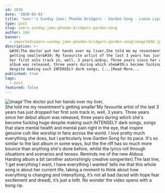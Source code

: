 ```yaml
---
id: 1036
date: '2020-03-01'
title: 'Soer''s Sunday Jams: Phoebe Bridgers - Garden Song - Loose Lips'
type: post
slug: soers-sunday-jams-phoebe-bridgers-garden-song
author: 164
banner:
  - imported\soers-sunday-jams-phoebe-bridgers-garden-song\image1036.jpeg
description: >-
  &#39;The doctor put her hands over my liver,She told me my resentment&#39;s
  getting smaller&#39; My favourite artist of the last 3 years has just dropped
  her first solo track in, well, 3 years.&nbsp; Three years since her debut
  album was released, three years during which she&#39;s become fucking huge
  despite making such INTENSELY dark songs, [...]Read More...
published: true
tags:
  - post
featured: false
---
```

![image](../imported\soers-sunday-jams-phoebe-bridgers-garden-song\image1036.jpeg)'The doctor put her hands over my liver,  
She told me my resentment's getting smaller'My favourite artist of the last 3 years has just dropped her first solo track in, well, 3 years. Three years since her debut album was released, three years during which she's become fucking huge despite making such INTENSELY dark songs, songs that stare mental health and mental pain right in the eye, that inspire genuine cult-like worship in fans across the world. I love pretty much everything she does, but I particularly love Garden Song for its pace. It's so similar to the last album in some ways, but the the riff has so much more bounce than anything she's done before, whilst the lyrics roll through situations and scenarios and tenses. Reminds me of the new Aldous Harding album a bit (another astonishingly creative songwriter).The last line, ‘I get everything I want, I have everything I wanted’ tells me that this whole song is about her current life, taking a moment to think about how everything is changing and intensifying, it’s not all bad (laced with hope fear excitement and dread), it’s just a lottt. No wonder the video opens with a bong rip.